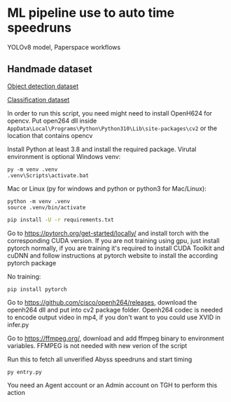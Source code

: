 # ML pipeline use to auto time speedruns
YOLOv8 model, Paperspace workflows
## Handmade dataset
[Object detection dataset](https://universe.roboflow.com/auto-time/autotime)

[Classification dataset](https://universe.roboflow.com/auto-time/auto-time-classify)

In order to run this script, you need might need to install OpenH624 for opencv. Put open264 dll inside 
`AppData\Local\Programs\Python\Python310\Lib\site-packages\cv2` or the location that contains opencv

Install Python at least 3.8 and install the required package. Virutal environment is optional
Windows venv:
```
py -m venv .venv
.venv\Scripts\activate.bat
```
Mac or Linux (py for windows and python or python3 for Mac/Linux):
```
python -m venv .venv
source .venv/bin/activate
```
```cmd
pip install -U -r requirements.txt
```
Go to https://pytorch.org/get-started/locally/ and install torch with the corresponding CUDA version. If you are not training using gpu, just install pytorch normally, if you are training it's required to install CUDA Toolkit and cuDNN and follow instructions at pytorch website to install the according pytorch package

No training:
```
pip install pytorch
```


Go to https://github.com/cisco/openh264/releases, download the openh264 dll and put into cv2 package folder. Openh264 codec is needed to encode output video in mp4, if you don't want to you could use XVID in infer.py

Go to https://ffmpeg.org/, download and add ffmpeg binary to environment variables. FFMPEG is not needed with new verion of the script

Run this to fetch all unverified Abyss speedruns and start timing
```
py entry.py
```

You need an Agent account or an Admin account on TGH to perform this action
